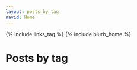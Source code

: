 ```yaml
---
layout: posts_by_tag
navid: Home
---
```

{% include links_tag %}
{% include blurb_home %}
<h1>Posts by tag</h1>
